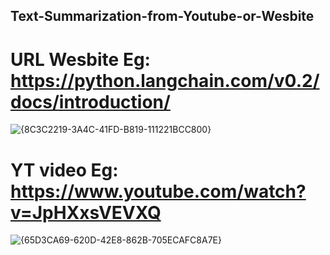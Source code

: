 ## Text-Summarization-from-Youtube-or-Wesbite



# URL Wesbite Eg: https://python.langchain.com/v0.2/docs/introduction/
![{8C3C2219-3A4C-41FD-B819-111221BCC800}](https://github.com/user-attachments/assets/3b001182-ecc3-4eb8-bbb3-fbaa88d9e502)

# YT video Eg: https://www.youtube.com/watch?v=JpHXxsVEVXQ
![{65D3CA69-620D-42E8-862B-705ECAFC8A7E}](https://github.com/user-attachments/assets/2e463b64-d5a0-4b84-8f2b-2500e4703db4)

